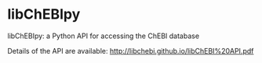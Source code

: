 # libChEBIpy
libChEBIpy: a Python API for accessing the ChEBI database

Details of the API are available: http://libchebi.github.io/libChEBI%20API.pdf
